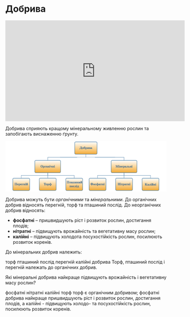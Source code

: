 
# Добрива

<div class="fluidMedia">
<iframe align="center" width="560" height="315" src="https://www.youtube.com/embed/5Itzn5U2z4g" frameborder="0" allowfullscreen></iframe>
</div>
<div class="popup">
</div>

Добрива сприяють кращому мiнеральному живленню рослин та запобiгають виснаженню ґрунту.

![Добрива](dobryva1.png)

Добрива можуть бути *органiчними* та *мiнеральними*. До органiчних добрив вiдносять перегнiй, торф та пташиний послiд. До неорганiчних добрив вiдносять:

* **фосфатнi** – пришвидшують рiст i розвиток рослин, достигання плодiв;
* **нiтратнi** – пiдвищують врожайнiсть та вегетативну масу рослин;
* **калiйні** – пiдвищують холодота посухостiйкiсть рослин, посилюють розвиток коренiв.


<quiz correctLabel="correct" incorrectLabel="incorrect" checkLabel="check">
    <question text="">
        <p>До мінеральних добрив належить:</p>
        <answer>торф</answer>
        <answer>пташиний послід</answer>
        <answer>перегній</answer>
        <answer correct>калійні добрива</answer>
        <explanation>
        Торф, пташиний послід і перегній належать до органічних добрив.
        </explanation>
    </question>
    <question text="">
        <p>Які мінеральні добрива найкраще підвищують врожайність і вегетативну масу рослин?</p>
        <answer>фосфатні</answer>
        <answer correct>нітратні</answer>
        <answer>калійні</answer>
        <answer>торф</answer>
        <explanation>
        торф є органічним добривом; фосфатні добрива найкраще пришвидшують ріст i розвиток рослин, достигання плодів, а калійні - підвищують холодо- та посухостійкість рослин, посилюють розвиток коренів.
        </explanation>
    </question>
</quiz>
